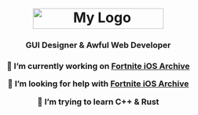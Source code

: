 <h1 align="center"><img src="https://cdn.discordapp.com/attachments/751304558453719176/936198821304754176/crunnie.png" alt="My Logo" width="266" height="42"> </h1>

<h3 align="center">GUI Designer & Awful Web Developer</h3>
  
<h3 align="center">

🔭 I’m currently working on [Fortnite iOS Archive](https://github.com/Crunnie/Fortnite-iOS-Archive "Crunnie's iOS Archive")

🤝 I’m looking for help with [Fortnite iOS Archive](https://github.com/Crunnie/Fortnite-iOS-Archive "Crunnie's iOS Archive")

🌱 I’m trying to learn C++ & Rust
  
</h3>

</p>
